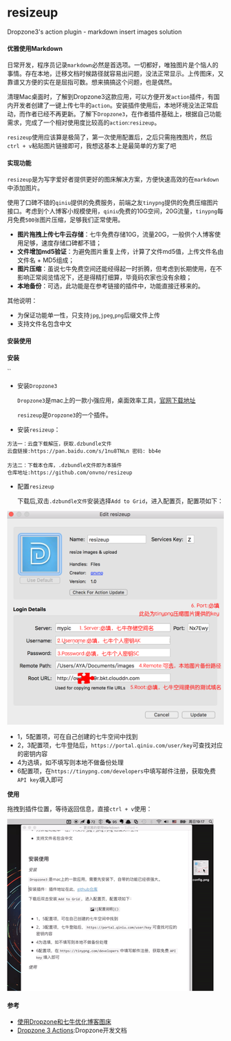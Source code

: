 # resizeup
Dropzone3's action plugin - markdown insert images solution



#### 优雅使用Markdown

日常开发，程序员记录`markdown`必然是首选项。一切都好，唯独图片是个恼人的事情。存在本地，迁移文档时候路径就容易出问题，没法正常显示。上传图床，又靠谱又方便的实在是屈指可数。想来搞搞这个问题，也是偶然。

清理Mac桌面时，了解到Dropzone3这款应用，可以方便开发`action`插件，有国内开发者创建了一键上传七牛的`action`。安装插件使用后，本地环境没法正常启动，而作者已经不再更新。了解下`Dropzone3`，在作者插件基础上，根据自己功能需求，完成了一个相对使用度比较高的`action`:`resizeup`。

`resizeup`使用应该算是极简了，第一次使用配置后，之后只需拖拽图片，然后`ctrl + v`粘贴图片链接即可，我想这基本上是最简单的方案了吧



#### 实现功能

`resizeup`是为写字爱好者提供更好的图床解决方案，方便快速高效的在`markdown`中添加图片。

使用了口碑不错的`qiniu`提供的免费服务，前端之友`tinypng`提供的免费压缩图片接口。考虑到个人博客小规模使用，`qiniu`免费的10G空间，20G流量，`tinypng`每月免费`500张`图片压缩，足够我们正常使用。

* **图片拖拽上传七牛云存储**：七牛免费存储10G，流量20G，一般供个人博客使用足够，速度存储口碑都不错；
* **文件增加md5验证**：为避免图片重复上传，计算了文件md5值，上传文件名由 文件名 + MD5组成；
* **图片压缩**：虽说七牛免费空间还能经得起一时折腾，但考虑到长期使用，在不影响正常阅览情况下，还是得精打细算，毕竟码农家也没有余粮；
* **本地备份**：可选，此功能是在参考链接的插件中，功能直接迁移来的。

其他说明：

* 为保证功能单一性，只支持`jpg`,`jpeg`,`png`后缀文件上传
* 支持文件名包含中文




#### 安装使用

**安装**

``

* 安装`Dropzone3`

  `Dropzone3`是mac上的一款小强应用，桌面效率工具，[官网下载地址](https://aptonic.com/dropzone3/latest)

  `resizeup`是`Dropzone3`的一个插件。

* 安装`resizeup`：

```
方法一：云盘下载解压，获取.dzbundle文件
云盘链接:https://pan.baidu.com/s/1nu8TNLn 密码: bb4e

方法二：下载本仓库，.dzbundle文件即为本插件
仓库地址:https://github.com/onvno/resizeup
```

* 配置`resizeup`

  下载后,双击`.dzbundle文件`安装选择`Add to Grid`，进入配置页，配置项如下：

![配置说明](./config.png)

* 1，5配置项，可在自己创建的七牛空间中找到
* 2，3配置项，七牛登陆后，`https://portal.qiniu.com/user/key`可查找对应的密钥内容
* 4为选填，如不填写则本地不做备份处理
* 6配置项，在`https://tinypng.com/developers`中填写邮件注册，获取免费`API key`填入即可



**使用**

拖拽到插件位置，等待返回信息，直接`ctrl + v`使用：

![giphy](./giphy.gif)



#### 参考

* [使用Dropzone和七牛优化博客图床](http://yansu.org/2015/01/10/use-dropzone-and-qiniu-to-store-blog-images.html)
* [Dropzone 3 Actions](https://github.com/aptonic/dropzone3-actions/blob/master/README.md#dzalerttitle-message):Dropzone开发文档